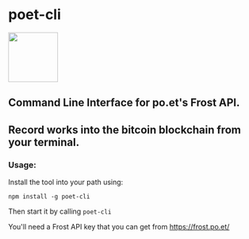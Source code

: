 # poet-cli 
<a href="po.et"><img src="https://cdn-images-1.medium.com/max/1200/1*zH6rGym5yMKju9deSajBVQ.jpeg" width=100px></a>

## Command Line Interface for po.et's Frost API.
## Record works into the bitcoin blockchain from your terminal.

### Usage:
Install the tool into your path using:

`npm install -g poet-cli`

Then start it by calling `poet-cli`

You'll need a Frost API key that you can get from https://frost.po.et/